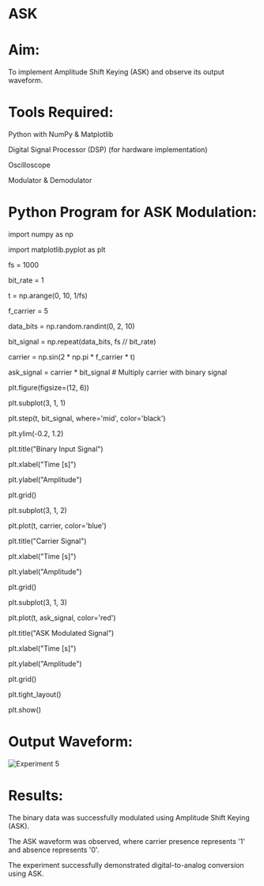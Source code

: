 # ASK

# Aim:

To implement Amplitude Shift Keying (ASK) and observe its output waveform.

# Tools Required:

Python with NumPy & Matplotlib

Digital Signal Processor (DSP) (for hardware implementation)

Oscilloscope

Modulator & Demodulator

# Python Program for ASK Modulation:

import numpy as np

import matplotlib.pyplot as plt

fs = 1000  

bit_rate = 1  

t = np.arange(0, 10, 1/fs)  

f_carrier = 5 


data_bits = np.random.randint(0, 2, 10) 

bit_signal = np.repeat(data_bits, fs // bit_rate)  


carrier = np.sin(2 * np.pi * f_carrier * t)


ask_signal = carrier * bit_signal  # Multiply carrier with binary signal


plt.figure(figsize=(12, 6))


plt.subplot(3, 1, 1)

plt.step(t, bit_signal, where='mid', color='black')

plt.ylim(-0.2, 1.2)

plt.title("Binary Input Signal")

plt.xlabel("Time [s]")

plt.ylabel("Amplitude")

plt.grid()


plt.subplot(3, 1, 2)

plt.plot(t, carrier, color='blue')

plt.title("Carrier Signal")

plt.xlabel("Time [s]")

plt.ylabel("Amplitude")

plt.grid()


plt.subplot(3, 1, 3)

plt.plot(t, ask_signal, color='red')

plt.title("ASK Modulated Signal")

plt.xlabel("Time [s]")

plt.ylabel("Amplitude")

plt.grid()

plt.tight_layout()

plt.show()

# Output Waveform:

![Experiment 5](https://github.com/user-attachments/assets/550e9365-c347-4560-8a6d-16b7e99976cc)


# Results:

The binary data was successfully modulated using Amplitude Shift Keying (ASK).

The ASK waveform was observed, where carrier presence represents '1' and absence represents '0'.

The experiment successfully demonstrated digital-to-analog conversion using ASK.

